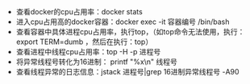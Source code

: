 - 查看docker的cpu占用率：docker stats
- 进入cpu占用高的docker容器：docker exec -it 容器编号 /bin/bash
- 查看容器中具体进程cpu占用率，执行top，（如top命令无法使用，执行：export TERM=dumb ，然后在执行：top）
- 查看进程中线程cpu占用率：top -H -p 进程号
- 将异常线程号转化为16进制： printf "%x\n" 线程号
- 查看线程异常的日志信息：jstack 进程号|grep 16进制异常线程号 -A90